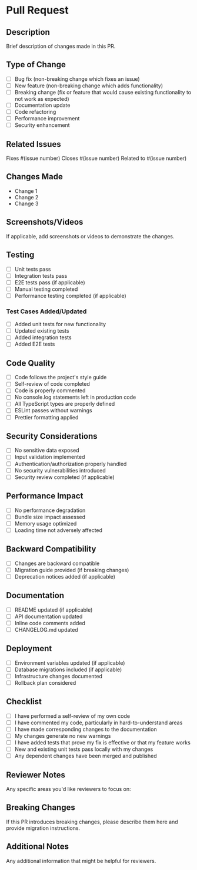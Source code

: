 # Pull Request

## Description

Brief description of changes made in this PR.

## Type of Change

- [ ] Bug fix (non-breaking change which fixes an issue)
- [ ] New feature (non-breaking change which adds functionality)
- [ ] Breaking change (fix or feature that would cause existing functionality to not work as expected)
- [ ] Documentation update
- [ ] Code refactoring
- [ ] Performance improvement
- [ ] Security enhancement

## Related Issues

Fixes #(issue number)
Closes #(issue number)
Related to #(issue number)

## Changes Made

- Change 1
- Change 2
- Change 3

## Screenshots/Videos

If applicable, add screenshots or videos to demonstrate the changes.

## Testing

- [ ] Unit tests pass
- [ ] Integration tests pass
- [ ] E2E tests pass (if applicable)
- [ ] Manual testing completed
- [ ] Performance testing completed (if applicable)

### Test Cases Added/Updated

- [ ] Added unit tests for new functionality
- [ ] Updated existing tests
- [ ] Added integration tests
- [ ] Added E2E tests

## Code Quality

- [ ] Code follows the project's style guide
- [ ] Self-review of code completed
- [ ] Code is properly commented
- [ ] No console.log statements left in production code
- [ ] All TypeScript types are properly defined
- [ ] ESLint passes without warnings
- [ ] Prettier formatting applied

## Security Considerations

- [ ] No sensitive data exposed
- [ ] Input validation implemented
- [ ] Authentication/authorization properly handled
- [ ] No security vulnerabilities introduced
- [ ] Security review completed (if applicable)

## Performance Impact

- [ ] No performance degradation
- [ ] Bundle size impact assessed
- [ ] Memory usage optimized
- [ ] Loading time not adversely affected

## Backward Compatibility

- [ ] Changes are backward compatible
- [ ] Migration guide provided (if breaking changes)
- [ ] Deprecation notices added (if applicable)

## Documentation

- [ ] README updated (if applicable)
- [ ] API documentation updated
- [ ] Inline code comments added
- [ ] CHANGELOG.md updated

## Deployment

- [ ] Environment variables updated (if applicable)
- [ ] Database migrations included (if applicable)
- [ ] Infrastructure changes documented
- [ ] Rollback plan considered

## Checklist

- [ ] I have performed a self-review of my own code
- [ ] I have commented my code, particularly in hard-to-understand areas
- [ ] I have made corresponding changes to the documentation
- [ ] My changes generate no new warnings
- [ ] I have added tests that prove my fix is effective or that my feature works
- [ ] New and existing unit tests pass locally with my changes
- [ ] Any dependent changes have been merged and published

## Reviewer Notes

Any specific areas you'd like reviewers to focus on:

## Breaking Changes

If this PR introduces breaking changes, please describe them here and provide migration instructions.

## Additional Notes

Any additional information that might be helpful for reviewers.
